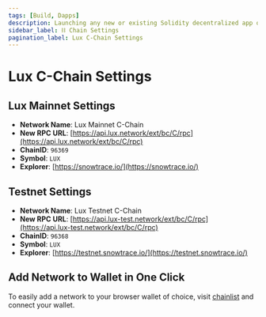 ```yaml
---
tags: [Build, Dapps]
description: Launching any new or existing Solidity decentralized app on Lux C-Chain fosters the same developer experience as Ethereum, but benefits from the security, speed, and interoperability of the Lux Network. Get connected with Lux C-Chain Settings
sidebar_label: ⛓️ Chain Settings
pagination_label: Lux C-Chain Settings
---
```


# Lux C-Chain Settings

## **Lux Mainnet Settings**

- **Network Name**: Lux Mainnet C-Chain
- **New RPC URL**: [https://api.lux.network/ext/bc/C/rpc](https://api.lux.network/ext/bc/C/rpc)
- **ChainID**: `96369`
- **Symbol**: `LUX`
- **Explorer**: [https://snowtrace.io/](https://snowtrace.io/)

## **Testnet Settings**

- **Network Name**: Lux Testnet C-Chain
- **New RPC URL**: [https://api.lux-test.network/ext/bc/C/rpc](https://api.lux-test.network/ext/bc/C/rpc)
- **ChainID**: `96368`
- **Symbol**: `LUX`
- **Explorer**: [https://testnet.snowtrace.io/](https://testnet.snowtrace.io/)

## Add Network to Wallet in One Click

To easily add a network to your browser wallet of choice, visit 
[chainlist](https://chainlist.org/?search=Lux&testnets=true) and connect your wallet.
